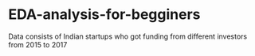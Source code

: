 # EDA-analysis-for-begginers
Data consists of Indian startups who got funding from different investors from 2015 to 2017 
